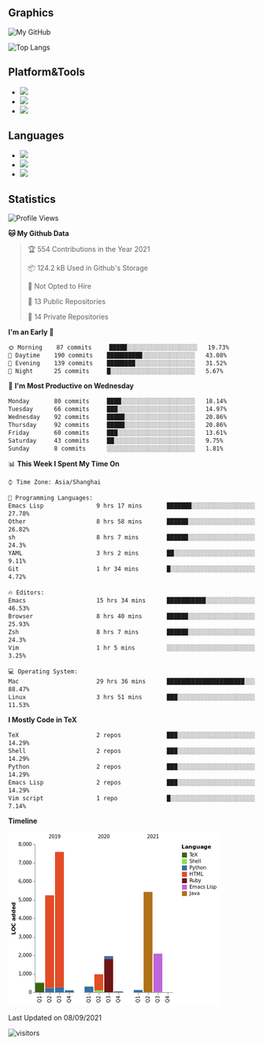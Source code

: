 ## Graphics

![My GitHub](https://github-readme-stats.vercel.app/api?username=SteamedFish&count_private=true&show_icons=true&theme=buefy&include_all_commits=false)

![Top Langs](https://github-readme-stats.vercel.app/api/top-langs/?username=SteamedFish&theme=buefy&hide=ruby&count_private=true&show_icons=true&layout=compact)

## Platform&Tools

* [![](https://img.shields.io/badge/ArchLinux--purple?style=flat-square&logo=ArchLinux)](https://www.archlinux.org/)
* [![](https://img.shields.io/badge/Gentoo-testing-purple?style=flat-square&logo=Gentoo)](https://www.gentoo.org/)
* [![](https://img.shields.io/badge/Doom%20Emacs-28-blue?style=flat-square&logo=Gnu%20emacs&logoColor=white)](https://www.gnu.org/software/emacs/)

## Languages

* [![](https://img.shields.io/badge/-Python-3776AB?style=flat-square&logo=python&logoColor=white)](https://www.python.org/)
* [![](https://img.shields.io/badge/-Bash-00ADD8?style=flat-square&logo=Gnu-bash&logoColor=white)](https://www.gnu.org/software/bash/)
* [![](https://img.shields.io/badge/-Go-00ADD8?style=flat-square&logo=go&logoColor=white)](https://golang.org/)

## Statistics

<!--START_SECTION:waka-->
![Profile Views](http://img.shields.io/badge/Profile%20Views-12-blue)

**🐱 My Github Data** 

> 🏆 554 Contributions in the Year 2021
 > 
> 📦 124.2 kB Used in Github's Storage 
 > 
> 🚫 Not Opted to Hire
 > 
> 📜 13 Public Repositories 
 > 
> 🔑 14 Private Repositories  
 > 
**I'm an Early 🐤** 

```text
🌞 Morning    87 commits     █████░░░░░░░░░░░░░░░░░░░░   19.73% 
🌆 Daytime    190 commits    ██████████░░░░░░░░░░░░░░░   43.08% 
🌃 Evening    139 commits    ████████░░░░░░░░░░░░░░░░░   31.52% 
🌙 Night      25 commits     █░░░░░░░░░░░░░░░░░░░░░░░░   5.67%

```
📅 **I'm Most Productive on Wednesday** 

```text
Monday       80 commits     ████░░░░░░░░░░░░░░░░░░░░░   18.14% 
Tuesday      66 commits     ███░░░░░░░░░░░░░░░░░░░░░░   14.97% 
Wednesday    92 commits     █████░░░░░░░░░░░░░░░░░░░░   20.86% 
Thursday     92 commits     █████░░░░░░░░░░░░░░░░░░░░   20.86% 
Friday       60 commits     ███░░░░░░░░░░░░░░░░░░░░░░   13.61% 
Saturday     43 commits     ██░░░░░░░░░░░░░░░░░░░░░░░   9.75% 
Sunday       8 commits      ░░░░░░░░░░░░░░░░░░░░░░░░░   1.81%

```


📊 **This Week I Spent My Time On** 

```text
⌚︎ Time Zone: Asia/Shanghai

💬 Programming Languages: 
Emacs Lisp               9 hrs 17 mins       ███████░░░░░░░░░░░░░░░░░░   27.78% 
Other                    8 hrs 58 mins       ██████░░░░░░░░░░░░░░░░░░░   26.82% 
sh                       8 hrs 7 mins        ██████░░░░░░░░░░░░░░░░░░░   24.3% 
YAML                     3 hrs 2 mins        ██░░░░░░░░░░░░░░░░░░░░░░░   9.11% 
Git                      1 hr 34 mins        █░░░░░░░░░░░░░░░░░░░░░░░░   4.72%

🔥 Editors: 
Emacs                    15 hrs 34 mins      ███████████░░░░░░░░░░░░░░   46.53% 
Browser                  8 hrs 40 mins       ██████░░░░░░░░░░░░░░░░░░░   25.93% 
Zsh                      8 hrs 7 mins        ██████░░░░░░░░░░░░░░░░░░░   24.3% 
Vim                      1 hr 5 mins         ░░░░░░░░░░░░░░░░░░░░░░░░░   3.25%

💻 Operating System: 
Mac                      29 hrs 36 mins      ██████████████████████░░░   88.47% 
Linux                    3 hrs 51 mins       ███░░░░░░░░░░░░░░░░░░░░░░   11.53%

```

**I Mostly Code in TeX** 

```text
TeX                      2 repos             ███░░░░░░░░░░░░░░░░░░░░░░   14.29% 
Shell                    2 repos             ███░░░░░░░░░░░░░░░░░░░░░░   14.29% 
Python                   2 repos             ███░░░░░░░░░░░░░░░░░░░░░░   14.29% 
Emacs Lisp               2 repos             ███░░░░░░░░░░░░░░░░░░░░░░   14.29% 
Vim script               1 repo              █░░░░░░░░░░░░░░░░░░░░░░░░   7.14%

```


**Timeline**

![Chart not found](https://raw.githubusercontent.com/SteamedFish/SteamedFish/master/charts/bar_graph.png) 


 Last Updated on 08/09/2021
<!--END_SECTION:waka-->

![visitors](https://visitor-badge.laobi.icu/badge?page_id=SteamedFish.SteamedFish)
